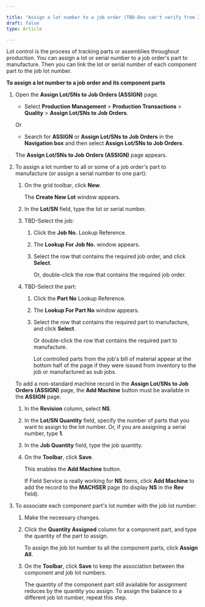 ```yaml
---

title: "Assign a lot number to a job order (TBD-Dev can't verify from 2c onward)"
draft: false
type: Article

---
```


Lot control is the process of tracking parts or assemblies throughout production. You can assign a lot or serial number to a job order's part to manufacture. Then you can link the lot or serial number of each component part to the job lot number.

**To assign a lot number to a job order and its component parts**

1. Open the **Assign Lot/SNs to Job Orders (ASSIGN)** page.

    - Select **Production Management** > **Production Transactions** > **Quality** > **Assign Lot/SNs to Job Orders**.

    Or

    - Search for **ASSIGN** or **Assign Lot/SNs to Job Orders** in the **Navigation box** and then select **Assign Lot/SNs to Job Orders**.

    The **Assign Lot/SNs to Job Orders (ASSIGN)** page appears.

2. To assign a lot number to all or some of a job order's part to manufacture (or assign a serial number to one part):

    1. On the grid toolbar, click **New**.

        The **Create New Lot** window appears.

    2. In the **Lot/SN** field, type the lot or serial number.

    3. TBD-Select the job:

        1. Click the **Job No.** Lookup Reference.

        2. The **Lookup For Job No.** window appears.

        3. Select the row that contains the required job order, and click **Select**.

            Or, double-click the row that contains the required job order.

    4. TBD-Select the part:

        1. Click the **Part No** Lookup Reference.

        2. The **Lookup For Part No** window appears.

        3. Select the row that contains the required part to manufacture, and click **Select**.

            Or double-click the row that contains the required part to manufacture.

            Lot controlled parts from the job's bill of material appear at the bottom half of the page if they were issued from inventory to the job or manufactured as sub jobs.

    To add a non-standard machine record in the **Assign Lot/SNs to Job Orders (ASSIGN)** page, the **Add Machine** button must be available in the **ASSIGN** page.

    1. In the **Revision** column, select **NS**.

    2. In the **Lot/SN Quantity** field, specify the number of parts that you want to assign to the lot number. Or, if you are assigning a serial number, type **1**.

    3. In the **Job Quantity** field, type the job quantity.

    4. On the **Toolbar**, click **Save**.

        This enables the **Add Machine** button.

        If Field Service is really working for **NS** items, click **Add Machine** to add the record to the **MACHSER** page (to display **NS** in the **Rev** field).

3. To associate each component part's lot number with the job lot number:

    1. Make the necessary changes.

    2. Click the **Quantity Assigned** column for a component part, and type the quantity of the part to assign.

        To assign the job lot number to all the component parts, click **Assign All**.

    3. On the **Toolbar**, click **Save** to keep the association between the component and job lot numbers.

        The quantity of the component part still available for assignment reduces by the quantity you assign. To assign the balance to a different job lot number, repeat this step.

​